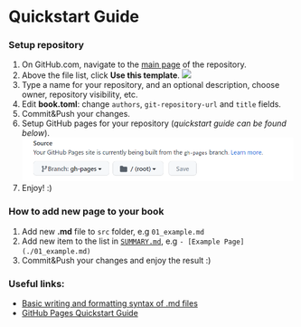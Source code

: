 # Quickstart Guide

### Setup repository

1. On GitHub.com, navigate to the [main page](https://github.com/BaLiKfromUA/mdbook-template) of the repository.
2. Above the file list, click **Use this template**.
![](https://docs.github.com/assets/cb-36544/images/help/repository/use-this-template-button.png)
3. Type a name for your repository, and an optional description, choose owner, repository visibility, etc.
4. Edit **book.toml**: change `authors`, `git-repository-url` and `title` fields.
5. Commit&Push your changes.
6. Setup GitHub pages for your repository (_quickstart guide can be found below_).
![](./img/github-pages.png)
7. Enjoy! :)

### How to add new page to your book

1. Add new **.md** file to  `src` folder, e.g `01_example.md`
2. Add new item to the list in [`SUMMARY.md`](https://github.com/BaLiKfromUA/mdbook-template/blob/main/src/SUMMARY.md), e.g
`- [Example Page](./01_example.md)`
3. Commit&Push your changes and enjoy the result :)

### Useful links:

- [Basic writing and formatting syntax of .md files](https://docs.github.com/en/get-started/writing-on-github/getting-started-with-writing-and-formatting-on-github/basic-writing-and-formatting-syntax)
- [GitHub Pages Quickstart Guide](https://docs.github.com/en/pages/quickstart)